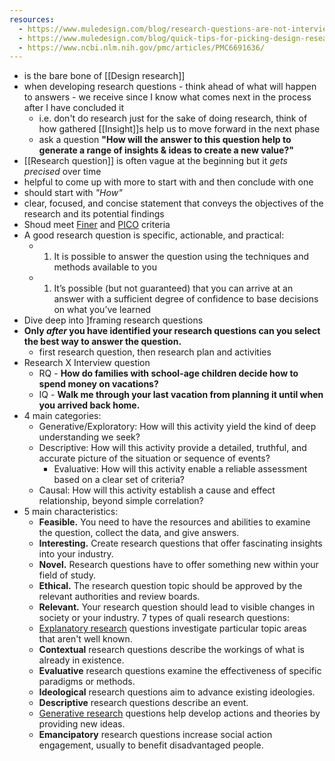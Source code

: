 ```yaml
---
resources:
  - https://www.muledesign.com/blog/research-questions-are-not-interview-questions
  - https://www.muledesign.com/blog/quick-tips-for-picking-design-research-activities
  - https://www.ncbi.nlm.nih.gov/pmc/articles/PMC6691636/
---
```


- is the bare bone of [[Design research]]
- when developing research questions - think ahead of what will happen to answers - we receive since I know what comes next in the process after I have concluded it
	- i.e. don't do research just for the sake of doing research, think of how gathered [[Insight]]s help us to move forward in the next phase
	- ask a question __"How will the answer to this question help to generate a range of insights & ideas to create a new value?"__
- [[Research question]] is often vague at the beginning but it _gets precised_ over time
- helpful to come up with more to start with and then conclude with one
- should start with _"How"_
- clear, focused, and concise statement that conveys the objectives of the research and its potential findings
- Shoud meet [Finer](https://scientific-publishing.webshop.elsevier.com/research-process/finer-research-framework/) and [PICO](https://www.library.sydney.edu.au/support/searching/pico) criteria
- A good research question is specific, actionable, and practical:
	- 1. It is possible to answer the question using the techniques and methods available to you
	- 1. It’s possible (but not guaranteed) that you can arrive at an answer with a sufficient degree of confidence to base decisions on what you’ve learned
- Dive deep into ]framing research questions
- __Only _after_ you have identified your research questions can you select the best way to answer the question.__
	- first research question, then research plan and activities
- Research X Interview question
	- RQ - **How do families with school-age children decide how to spend money on vacations?**
	- IQ - **Walk me through your last vacation from planning it until when you arrived back home.**
- 4 main categories:
	- Generative/Exploratory: How will this activity yield the kind of deep understanding we seek?
	- Descriptive: How will this activity provide a detailed, truthful, and accurate picture of the situation or sequence of events?
		- Evaluative: How will this activity enable a reliable assessment based on a clear set of criteria?
	- Causal: How will this activity establish a cause and effect relationship, beyond simple correlation?
- 5 main characteristics:
	- **Feasible.** You need to have the resources and abilities to examine the question, collect the data, and give answers.
	- **Interesting.** Create research questions that offer fascinating insights into your industry.
	- **Novel.** Research questions have to offer something new within your field of study.
	- **Ethical.** The research question topic should be approved by the relevant authorities and review boards.
	- **Relevant.** Your research question should lead to visible changes in society or your industry.
	7 types of quali research questions:
	- [Explanatory research](https://dovetail.com/research/explanatory-research/) questions investigate particular topic areas that aren't well known.
	- **Contextual** research questions describe the workings of what is already in existence.
	- **Evaluative** research questions examine the effectiveness of specific paradigms or methods.
	- **Ideological** research questions aim to advance existing ideologies.
	- **Descriptive** research questions describe an event.
	- [Generative research](https://dovetail.com/ux/generative-research/) questions help develop actions and theories by providing new ideas.
	- **Emancipatory** research questions increase social action engagement, usually to benefit disadvantaged people.